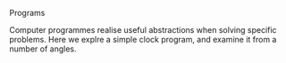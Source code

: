 Programs

Computer programmes realise useful abstractions when solving specific problems. Here we explre a simple clock program, and examine it from a number of angles.